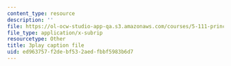```yaml
---
content_type: resource
description: ''
file: https://ol-ocw-studio-app-qa.s3.amazonaws.com/courses/5-111-principles-of-chemical-science-fall-2008/ed963757f2debf532aedfbbf5983b6d7_Ey25vULQ6YM.srt
file_type: application/x-subrip
resourcetype: Other
title: 3play caption file
uid: ed963757-f2de-bf53-2aed-fbbf5983b6d7
---
```


